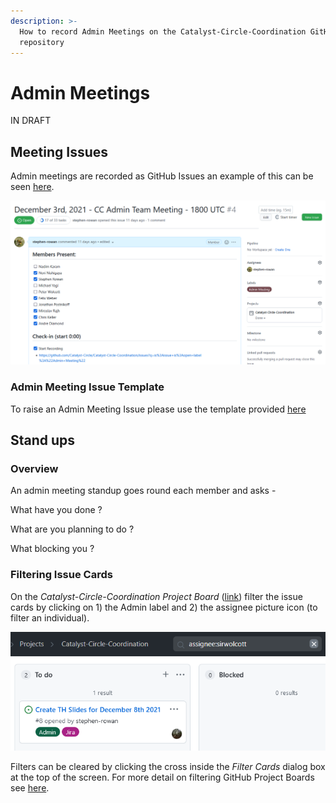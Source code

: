 ```yaml
---
description: >-
  How to record Admin Meetings on the Catalyst-Circle-Coordination GitHub
  repository
---
```


# Admin Meetings

IN DRAFT

## Meeting Issues

Admin meetings are recorded as GitHub Issues an example of this can be seen [here](https://github.com/Catalyst-Circle/Catalyst-Circle-Coordination/issues/4).

![](<../.gitbook/assets/Circle Admin Meetings.png>)

### Admin Meeting Issue Template

To raise an Admin Meeting Issue please use the template provided [here ](https://github.com/Catalyst-Circle/Catalyst-Circle-Coordination/issues/new/choose)

## Stand ups

### Overview

An admin meeting standup goes round each member and asks -

What have you done ?

What are you planning to do ?&#x20;

What blocking you ?

### Filtering Issue Cards

On the _Catalyst-Circle-Coordination Project Board_ ([link](https://github.com/Catalyst-Circle/Catalyst-Circle-Coordination/projects/1)) filter the issue cards by clicking on 1) the Admin label and 2) the assignee picture icon (to filter an individual).

![](../.gitbook/assets/2021-12-14.png)

Filters can be cleared by clicking the cross inside the _Filter Cards_ dialog box at the top of the screen. For more detail on filtering GitHub Project Boards see [here](https://docs.github.com/en/issues/organizing-your-work-with-project-boards/tracking-work-with-project-boards/filtering-cards-on-a-project-board).

